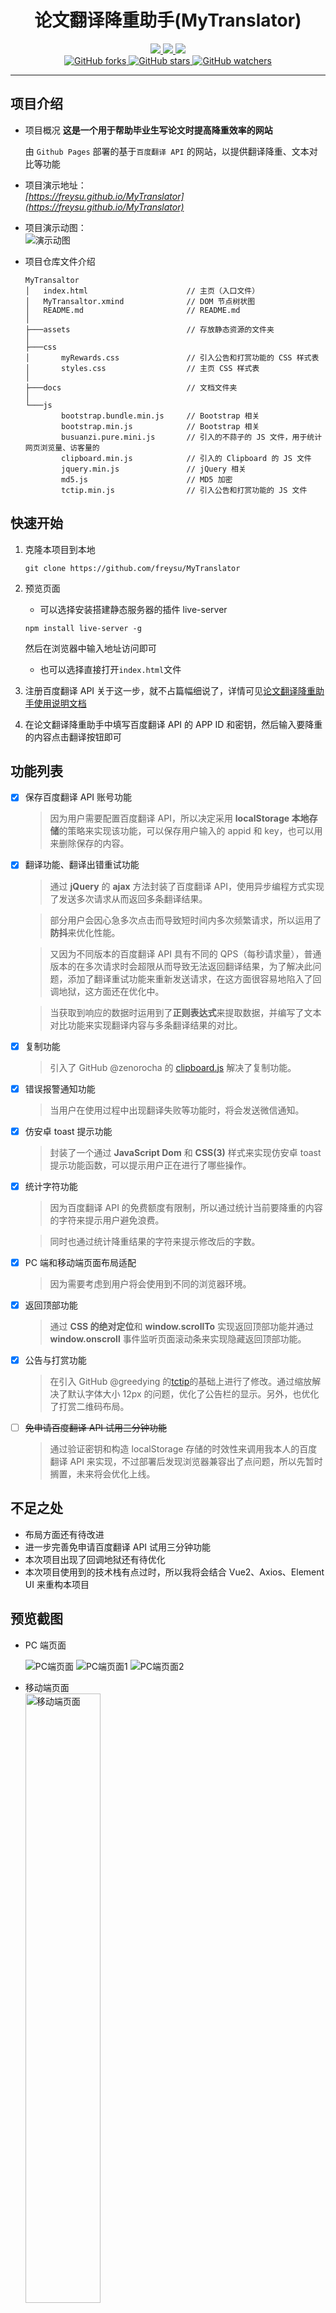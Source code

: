 <div align="center">
    <h1>论文翻译降重助手(MyTranslator)</h1>
    <div>
        <a href="https://getbootstrap.com">
            <img src="https://raster.shields.io/badge/Bootstrap-4.6.1-red.svg" />
        </a>
        <a href="https://jquery.com/">
            <img src="https://raster.shields.io/badge/jQuery-3.6.0-brightgreen.svg" />
        </a>
                <a href="https://api.fanyi.baidu.com/">
            <img src="https://raster.shields.io/badge/百度翻译API-通用翻译服务-success.svg" />
        </a>
    </div>
    <div>
        <a href="https://github.com/freysu/MyTranslator">
            <img title="GitHub forks" src="https://img.shields.io/github/forks/freysu/MyTranslator.svg?style=social" />
        </a>
        <a href="https://github.com/freysu/MyTranslator">
            <img title="GitHub stars" src="https://img.shields.io/github/stars/freysu/MyTranslator.svg?style=social" />
        </a>
        <a href="https://github.com/freysu/MyTranslator">
            <img title="GitHub watchers"
                src="https://img.shields.io/github/watchers/freysu/MyTranslator.svg?style=social" />
        </a>
    </div>
</div>

---

## 项目介绍

- 项目概况
  **这是一个用于帮助毕业生写论文时提高降重效率的网站**

  由 `Github Pages` 部署的基于`百度翻译 API` 的网站，以提供翻译降重、文本对比等功能

- 项目演示地址：  
   _[https://freysu.github.io/MyTranslator](https://freysu.github.io/MyTranslator)_

- 项目演示动图：  
   ![演示动图](https://s2.loli.net/2022/03/28/ajSshiglPoc6Vw5.gif)

- 项目仓库文件介绍

  ```
  MyTransaltor
  │   index.html                      // 主页（入口文件）
  │   MyTransaltor.xmind              // DOM 节点树状图
  │   README.md                       // README.md
  │
  ├───assets                          // 存放静态资源的文件夹
  │
  ├───css
  │       myRewards.css               // 引入公告和打赏功能的 CSS 样式表
  │       styles.css                  // 主页 CSS 样式表
  │
  ├───docs                            // 文档文件夹
  │
  └───js
          bootstrap.bundle.min.js     // Bootstrap 相关
          bootstrap.min.js            // Bootstrap 相关
          busuanzi.pure.mini.js       // 引入的不蒜子的 JS 文件，用于统计网页浏览量、访客量的
          clipboard.min.js            // 引入的 Clipboard 的 JS 文件
          jquery.min.js               // jQuery 相关
          md5.js                      // MD5 加密
          tctip.min.js                // 引入公告和打赏功能的 JS 文件
  ```

## 快速开始

1. 克隆本项目到本地
   ```
   git clone https://github.com/freysu/MyTranslator
   ```
1. 预览页面

   - 可以选择安装搭建静态服务器的插件 live-server

   ```
   npm install live-server -g
   ```

   然后在浏览器中输入地址访问即可

   - 也可以选择直接打开`index.html`文件

1. 注册百度翻译 API
   关于这一步，就不占篇幅细说了，详情可见[论文翻译降重助手使用说明文档](https://freysu.github.io/2022/02/28/论文翻译降重助手使用说明文档)
1. 在论文翻译降重助手中填写百度翻译 API 的 APP ID 和密钥，然后输入要降重的内容点击翻译按钮即可

## 功能列表

- [x] 保存百度翻译 API 账号功能
  > 因为用户需要配置百度翻译 API，所以决定采用 **localStorage 本地存储**的策略来实现该功能，可以保存用户输入的 appid 和 key，也可以用来删除保存的内容。
- [x] 翻译功能、翻译出错重试功能

  > 通过 **jQuery** 的 **ajax** 方法封装了百度翻译 API，使用异步编程方式实现了发送多次请求从而返回多条翻译结果。

  > 部分用户会因心急多次点击而导致短时间内多次频繁请求，所以运用了**防抖**来优化性能。

  > 又因为不同版本的百度翻译 API 具有不同的 QPS（每秒请求量），普通版本的在多次请求时会超限从而导致无法返回翻译结果，为了解决此问题，添加了翻译重试功能来重新发送请求，在这方面很容易地陷入了回调地狱，这方面还在优化中。

  > 当获取到响应的数据时运用到了**正则表达式**来提取数据，并编写了文本对比功能来实现翻译内容与多条翻译结果的对比。

- [x] 复制功能
  > 引入了 GitHub @zenorocha 的 [clipboard.js](https://github.com/zenorocha/clipboard.js) 解决了复制功能。
- [x] 错误报警通知功能
  > 当用户在使用过程中出现翻译失败等功能时，将会发送微信通知。
- [x] 仿安卓 toast 提示功能
  > 封装了一个通过 **JavaScript Dom** 和 **CSS(3)** 样式来实现仿安卓 toast 提示功能函数，可以提示用户正在进行了哪些操作。
- [x] 统计字符功能

  > 因为百度翻译 API 的免费额度有限制，所以通过统计当前要降重的内容的字符来提示用户避免浪费。

  > 同时也通过统计降重结果的字符来提示修改后的字数。

- [x] PC 端和移动端页面布局适配
  > 因为需要考虑到用户将会使用到不同的浏览器环境。
- [x] 返回顶部功能
  > 通过 **CSS 的绝对定位**和 **window.scrollTo** 实现返回顶部功能并通过 **window.onscroll** 事件监听页面滚动条来实现隐藏返回顶部功能。
- [x] 公告与打赏功能
  > 在引入 GitHub @greedying 的[tctip](https://github.com/greedying/tctip)的基础上进行了修改。通过缩放解决了默认字体大小 12px 的问题，优化了公告栏的显示。另外，也优化了打赏二维码布局。
- [ ] ~~免申请百度翻译 API 试用三分钟功能~~
  > 通过验证密钥和构造 localStorage 存储的时效性来调用我本人的百度翻译 API 来实现，不过部署后发现浏览器兼容出了点问题，所以先暂时搁置，未来将会优化上线。

## 不足之处

- 布局方面还有待改进
- 进一步完善免申请百度翻译 API 试用三分钟功能
- 本次项目出现了回调地狱还有待优化
- 本次项目使用到的技术栈有点过时，所以我将会结合 Vue2、Axios、Element UI 来重构本项目

## 预览截图

- PC 端页面

  <img  src="https://s2.loli.net/2022/03/28/aks7Sn6HrZdjgeD.png" alt="PC端页面" title="" />
  <img  src="https://s2.loli.net/2022/03/28/Hh7vbUdBWtPNK4f.png" alt="PC端页面1" title="" />
  <img  src="https://s2.loli.net/2022/03/28/8EaB3WrmhnC2zcK.png" alt="PC端页面2" title="" />

- 移动端页面<br/>
  <img style="width: 50%;" src="https://s2.loli.net/2022/03/28/YjkXvFNnW6DGO48.jpg" alt="移动端页面" title="" />
  <img style="width: 50%;" src="https://s2.loli.net/2022/03/28/lHiZdTRLXbSpI3P.jpg" alt="移动端页面1" title="" />
  <img style="width: 50%;" src="https://s2.loli.net/2022/03/28/ZXn5pxyV361UFsg.jpg" alt="移动端页面2" title="" />

- 仿 toast 提示功能
  <img src="https://s2.loli.net/2022/03/28/fZKiw739PGFxM1o.png" alt="仿toast提示功能" title="" />

- 错误报警通知功能
  <img style="width: 50%;" src="https://s2.loli.net/2022/03/28/D8GXchbrtRolgnf.gif">

- 公告与打赏功能
  <img style="width: 50%;" src="https://s2.loli.net/2022/03/28/F68mAzYNy4rw3HO.png"/>

## 常见问题 QA：

1. Q：如果出现**配置账号出错**的情况
   A：请先检查**通用翻译服务**的开通情况，如果开通了再检查是否填错**百度翻译 API 的 `key` 和 `appid` **，确认无误后还是出现该情况请休息一会等会再重试，可能百度翻译 API 的服务器出了点小问题。
2. Q：如果出现 **翻译的时候出现很多翻译结果不出来(比如 6 个结果里只出来 1 个或 2 个)** 的情况

   A：**请留意一下自己申请的 api 是哪一个版本。** **标准版可能会发生以上情况。高级版大概率是不会的。**
   _实名认证之后可以免费申请高级版。_

3. Q：如果出现**配置账号正确但不出翻译结果**的情况
   A：请检查是否填写了**服务器地址**。

![Screenshot_20220316162534](https://s2.loli.net/2022/03/20/M6EUflobKXG8TpB.png)

## 更新日志

- Commits on Mar 27, 2022

  1. 优化提示！
  2. 紧急修复了字符统计 bug；
  3. 优化了提示。

- Commits on Mar 26, 2022

  1. 修改细节
  2. 新增了统计字符功能
  3. 优化了布局
  4. 优化了若干细节

- Commits on Mar 24, 2022

  1. 优化网站加载速度
  2. 替换 QQ 收款码
  3. 替换 QQ 群二维码
  4. 取消锚点跳转

- Commits on Mar 23, 2022

  1. 用户鉴权
  2. 修改使用帮助
  3. 优化了提醒

- Commits on Mar 22, 2022

  1. 优化提示

- Commits on Mar 21, 2022

  1. 修复 BUG
  2. 紧急修复保存功能
  3. 推出了免申请 API 试用功能
  4. 优化了性能和错误提醒

- Commits on Mar 20, 2022

  1. 更新了免申请 API 试用功能
  2. 优化了网页性能，访问快了 10s
  3. 更新了评价和赞助渠道

- Commits on Mar 5, 2022

  1. 添加了翻译出错重试功能
  2. 添加公共栏和用户反馈功能
  3. 优化了布局等

- Commits on Mar 4, 2022

  1. 添加返回顶部等功能
  2. 优化细节

- Commits on Mar 1, 2022
  1. 优化请求链接地址
  2. 基于百度翻译 API 的论文翻译降重助手 v1.0
  3. index.html

freysu committed 27 days ago
